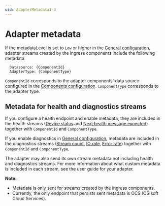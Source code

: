 ```yaml
---
uid: AdapterMetadata1-3
---
```


# Adapter metadata

If the metadataLevel is set to `Low` or higher in the [General configuration](xref:GeneralConfiguration1-3), adapter streams created by the ingress components include the following metadata:

```code
  Datasource: {ComponentId}
  AdapterType: {ComponentType}
```

`ComponentId` corresponds to the adapter components' data source configured in the [Components configuration](xref:SystemComponentsConfiguration1-3). `ComponentType` corresponds to the adapter type.

## Metadata for health and diagnostics streams

If you configure a health endpoint and enable metadata, they are included in the health streams ([Device status](xref:DeviceStatus1-3) and [Next health message expected](xref:NextHealthMessageExpected1-3)) together with `ComponentId` and `ComponentType`.

If you enable diagnostics in [General configuration](xref:GeneralConfiguration1-3), metadata are included in the diagnostics streams ([Stream count](xref:StreamCount1-3), [IO rate](xref:IORate1-3), [Error rate](xref:ErrorRate1-3)) together with `ComponentId` and `ComponentType`.

The adapter may also send its own stream metadata not including health and diagnostics streams. For more information about what custom metadata is included in each stream, see the user guide for your adapter.

**Note:**

- Metadata is only sent for streams created by the ingress components.
- Currently, the only endpoint that persists sent metadata is OCS (OSIsoft Cloud Services).
